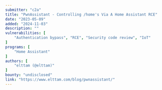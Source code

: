 ```yaml
---
submitter: "c2a"
title: "PwnAssistant - Controlling /home's Via A Home Assistant RCE"
date: "2023-05-09"
added: "2024-11-03"
description: ""
vulnerabilities: [
    "Authentication bypass", "RCE", "Security code review", "IoT"
]
programs: [
    "Home Assistant"
]
authors: [
    "elttam (@elttam)"
]
bounty: "undisclosed"
link: "https://www.elttam.com/blog/pwnassistant/"
---
```




